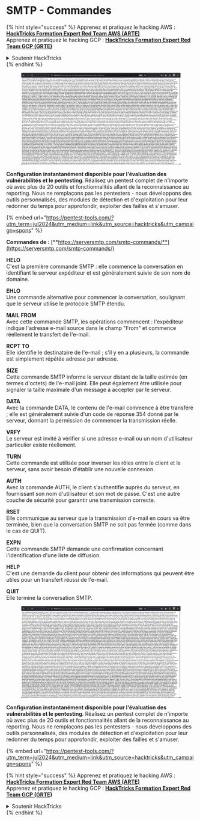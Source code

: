 # SMTP - Commandes

{% hint style="success" %}
Apprenez et pratiquez le hacking AWS :<img src="/.gitbook/assets/arte.png" alt="" data-size="line">[**HackTricks Formation Expert Red Team AWS (ARTE)**](https://training.hacktricks.xyz/courses/arte)<img src="/.gitbook/assets/arte.png" alt="" data-size="line">\
Apprenez et pratiquez le hacking GCP : <img src="/.gitbook/assets/grte.png" alt="" data-size="line">[**HackTricks Formation Expert Red Team GCP (GRTE)**<img src="/.gitbook/assets/grte.png" alt="" data-size="line">](https://training.hacktricks.xyz/courses/grte)

<details>

<summary>Soutenir HackTricks</summary>

* Consultez les [**plans d'abonnement**](https://github.com/sponsors/carlospolop) !
* **Rejoignez le** 💬 [**groupe Discord**](https://discord.gg/hRep4RUj7f) ou le [**groupe telegram**](https://t.me/peass) ou **suivez** nous sur **Twitter** 🐦 [**@hacktricks\_live**](https://twitter.com/hacktricks\_live)**.**
* **Partagez des astuces de hacking en soumettant des PRs aux** [**HackTricks**](https://github.com/carlospolop/hacktricks) et [**HackTricks Cloud**](https://github.com/carlospolop/hacktricks-cloud) dépôts github.

</details>
{% endhint %}

<figure><img src="../../.gitbook/assets/image (14) (1).png" alt=""><figcaption></figcaption></figure>

**Configuration instantanément disponible pour l'évaluation des vulnérabilités et le pentesting**. Réalisez un pentest complet de n'importe où avec plus de 20 outils et fonctionnalités allant de la reconnaissance au reporting. Nous ne remplaçons pas les pentesters - nous développons des outils personnalisés, des modules de détection et d'exploitation pour leur redonner du temps pour approfondir, exploiter des failles et s'amuser.

{% embed url="https://pentest-tools.com/?utm_term=jul2024&utm_medium=link&utm_source=hacktricks&utm_campaign=spons" %}

**Commandes de :** [**https://serversmtp.com/smtp-commands/**](https://serversmtp.com/smtp-commands/)

**HELO**\
C'est la première commande SMTP : elle commence la conversation en identifiant le serveur expéditeur et est généralement suivie de son nom de domaine.

**EHLO**\
Une commande alternative pour commencer la conversation, soulignant que le serveur utilise le protocole SMTP étendu.

**MAIL FROM**\
Avec cette commande SMTP, les opérations commencent : l'expéditeur indique l'adresse e-mail source dans le champ "From" et commence réellement le transfert de l'e-mail.

**RCPT TO**\
Elle identifie le destinataire de l'e-mail ; s'il y en a plusieurs, la commande est simplement répétée adresse par adresse.

**SIZE**\
Cette commande SMTP informe le serveur distant de la taille estimée (en termes d'octets) de l'e-mail joint. Elle peut également être utilisée pour signaler la taille maximale d'un message à accepter par le serveur.

**DATA**\
Avec la commande DATA, le contenu de l'e-mail commence à être transféré ; elle est généralement suivie d'un code de réponse 354 donné par le serveur, donnant la permission de commencer la transmission réelle.

**VRFY**\
Le serveur est invité à vérifier si une adresse e-mail ou un nom d'utilisateur particulier existe réellement.

**TURN**\
Cette commande est utilisée pour inverser les rôles entre le client et le serveur, sans avoir besoin d'établir une nouvelle connexion.

**AUTH**\
Avec la commande AUTH, le client s'authentifie auprès du serveur, en fournissant son nom d'utilisateur et son mot de passe. C'est une autre couche de sécurité pour garantir une transmission correcte.

**RSET**\
Elle communique au serveur que la transmission d'e-mail en cours va être terminée, bien que la conversation SMTP ne soit pas fermée (comme dans le cas de QUIT).

**EXPN**\
Cette commande SMTP demande une confirmation concernant l'identification d'une liste de diffusion.

**HELP**\
C'est une demande du client pour obtenir des informations qui peuvent être utiles pour un transfert réussi de l'e-mail.

**QUIT**\
Elle termine la conversation SMTP.

<figure><img src="../../.gitbook/assets/image (14) (1).png" alt=""><figcaption></figcaption></figure>

**Configuration instantanément disponible pour l'évaluation des vulnérabilités et le pentesting**. Réalisez un pentest complet de n'importe où avec plus de 20 outils et fonctionnalités allant de la reconnaissance au reporting. Nous ne remplaçons pas les pentesters - nous développons des outils personnalisés, des modules de détection et d'exploitation pour leur redonner du temps pour approfondir, exploiter des failles et s'amuser.

{% embed url="https://pentest-tools.com/?utm_term=jul2024&utm_medium=link&utm_source=hacktricks&utm_campaign=spons" %}

{% hint style="success" %}
Apprenez et pratiquez le hacking AWS :<img src="/.gitbook/assets/arte.png" alt="" data-size="line">[**HackTricks Formation Expert Red Team AWS (ARTE)**](https://training.hacktricks.xyz/courses/arte)<img src="/.gitbook/assets/arte.png" alt="" data-size="line">\
Apprenez et pratiquez le hacking GCP : <img src="/.gitbook/assets/grte.png" alt="" data-size="line">[**HackTricks Formation Expert Red Team GCP (GRTE)**<img src="/.gitbook/assets/grte.png" alt="" data-size="line">](https://training.hacktricks.xyz/courses/grte)

<details>

<summary>Soutenir HackTricks</summary>

* Consultez les [**plans d'abonnement**](https://github.com/sponsors/carlospolop) !
* **Rejoignez le** 💬 [**groupe Discord**](https://discord.gg/hRep4RUj7f) ou le [**groupe telegram**](https://t.me/peass) ou **suivez** nous sur **Twitter** 🐦 [**@hacktricks\_live**](https://twitter.com/hacktricks\_live)**.**
* **Partagez des astuces de hacking en soumettant des PRs aux** [**HackTricks**](https://github.com/carlospolop/hacktricks) et [**HackTricks Cloud**](https://github.com/carlospolop/hacktricks-cloud) dépôts github.

</details>
{% endhint %}

